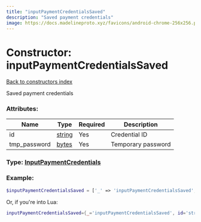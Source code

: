 ```yaml
---
title: "inputPaymentCredentialsSaved"
description: "Saved payment credentials"
image: https://docs.madelineproto.xyz/favicons/android-chrome-256x256.png
---
```

# Constructor: inputPaymentCredentialsSaved  
[Back to constructors index](index.md)



Saved payment credentials

### Attributes:

| Name     |    Type       | Required | Description |
|----------|---------------|----------|-------------|
|id|[string](../types/string.md) | Yes|Credential ID|
|tmp\_password|[bytes](../types/bytes.md) | Yes|Temporary password|



### Type: [InputPaymentCredentials](../types/InputPaymentCredentials.md)


### Example:

```php
$inputPaymentCredentialsSaved = ['_' => 'inputPaymentCredentialsSaved', 'id' => 'string', 'tmp_password' => 'bytes'];
```  


Or, if you're into Lua:

```lua
inputPaymentCredentialsSaved={_='inputPaymentCredentialsSaved', id='string', tmp_password='bytes'}

```


